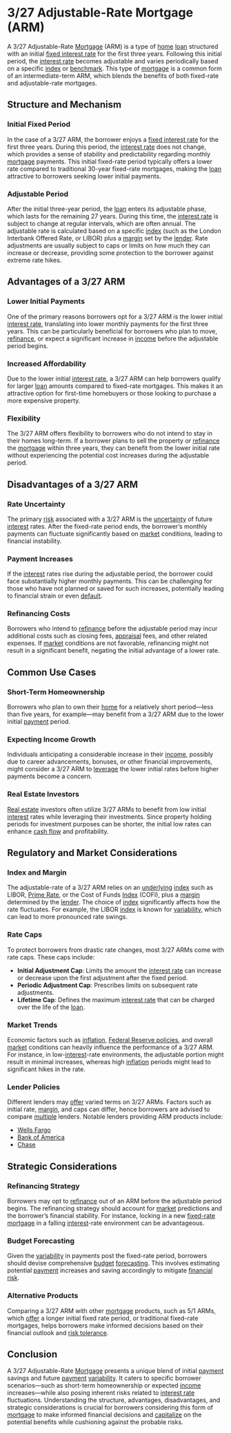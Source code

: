 # 3/27 Adjustable-Rate Mortgage (ARM)

A 3/27 Adjustable-Rate [Mortgage](../m/mortgage.md) (ARM) is a type of [home](../h/home.md) [loan](../l/loan.md) structured with an initial [fixed interest rate](../f/fixed_interest_rate.md) for the first three years. Following this initial period, the [interest rate](../i/interest_rate.md) becomes adjustable and varies periodically based on a specific [index](../i/index_instrument.md) or [benchmark](../b/benchmark.md). This type of [mortgage](../m/mortgage.md) is a common form of an intermediate-term ARM, which blends the benefits of both fixed-rate and adjustable-rate mortgages.

## Structure and Mechanism

### Initial Fixed Period
In the case of a 3/27 ARM, the borrower enjoys a [fixed interest rate](../f/fixed_interest_rate.md) for the first three years. During this period, the [interest rate](../i/interest_rate.md) does not change, which provides a sense of stability and predictability regarding monthly [mortgage](../m/mortgage.md) payments. This initial fixed-rate period typically offers a lower rate compared to traditional 30-year fixed-rate mortgages, making the [loan](../l/loan.md) attractive to borrowers seeking lower initial payments.

### Adjustable Period
After the initial three-year period, the [loan](../l/loan.md) enters its adjustable phase, which lasts for the remaining 27 years. During this time, the [interest rate](../i/interest_rate.md) is subject to change at regular intervals, which are often annual. The adjustable rate is calculated based on a specific [index](../i/index_instrument.md) (such as the London Interbank Offered Rate, or LIBOR) plus a [margin](../m/margin.md) set by the [lender](../l/lender.md). Rate adjustments are usually subject to caps or limits on how much they can increase or decrease, providing some protection to the borrower against extreme rate hikes.

## Advantages of a 3/27 ARM

### Lower Initial Payments
One of the primary reasons borrowers opt for a 3/27 ARM is the lower initial [interest rate](../i/interest_rate.md), translating into lower monthly payments for the first three years. This can be particularly beneficial for borrowers who plan to move, [refinance](../r/refinance.md), or expect a significant increase in [income](../i/income.md) before the adjustable period begins.

### Increased Affordability
Due to the lower initial [interest rate](../i/interest_rate.md), a 3/27 ARM can help borrowers qualify for larger [loan](../l/loan.md) amounts compared to fixed-rate mortgages. This makes it an attractive option for first-time homebuyers or those looking to purchase a more expensive property.

### Flexibility
The 3/27 ARM offers flexibility to borrowers who do not intend to stay in their homes long-term. If a borrower plans to sell the property or [refinance](../r/refinance.md) the [mortgage](../m/mortgage.md) within three years, they can benefit from the lower initial rate without experiencing the potential cost increases during the adjustable period.

## Disadvantages of a 3/27 ARM

### Rate Uncertainty
The primary [risk](../r/risk.md) associated with a 3/27 ARM is the [uncertainty](../u/uncertainty_in_trading.md) of future [interest](../i/interest.md) rates. After the fixed-rate period ends, the borrower’s monthly payments can fluctuate significantly based on [market](../m/market.md) conditions, leading to financial instability.

### Payment Increases
If the [interest](../i/interest.md) rates rise during the adjustable period, the borrower could face substantially higher monthly payments. This can be challenging for those who have not planned or saved for such increases, potentially leading to financial strain or even [default](../d/default.md).

### Refinancing Costs
Borrowers who intend to [refinance](../r/refinance.md) before the adjustable period may incur additional costs such as closing fees, [appraisal](../a/appraisal.md) fees, and other related expenses. If [market](../m/market.md) conditions are not favorable, refinancing might not result in a significant benefit, negating the initial advantage of a lower rate.

## Common Use Cases

### Short-Term Homeownership
Borrowers who plan to own their [home](../h/home.md) for a relatively short period—less than five years, for example—may benefit from a 3/27 ARM due to the lower initial [payment](../p/payment.md) period.

### Expecting Income Growth
Individuals anticipating a considerable increase in their [income](../i/income.md), possibly due to career advancements, bonuses, or other financial improvements, might consider a 3/27 ARM to [leverage](../l/leverage.md) the lower initial rates before higher payments become a concern.

### Real Estate Investors
[Real estate](../r/real_estate.md) investors often utilize 3/27 ARMs to benefit from low initial [interest](../i/interest.md) rates while leveraging their investments. Since property holding periods for investment purposes can be shorter, the initial low rates can enhance [cash flow](../c/cash_flow.md) and profitability.

## Regulatory and Market Considerations

### Index and Margin
The adjustable-rate of a 3/27 ARM relies on an [underlying](../u/underlying.md) [index](../i/index_instrument.md) such as LIBOR, [Prime Rate](../p/prime_rate.md), or the Cost of Funds [Index](../i/index_instrument.md) (COFI), plus a [margin](../m/margin.md) determined by the [lender](../l/lender.md). The choice of [index](../i/index_instrument.md) significantly affects how the rate fluctuates. For example, the LIBOR [index](../i/index_instrument.md) is known for [variability](../v/variability.md), which can lead to more pronounced rate swings.

### Rate Caps
To protect borrowers from drastic rate changes, most 3/27 ARMs come with rate caps. These caps include:

- **Initial Adjustment Cap**: Limits the amount the [interest rate](../i/interest_rate.md) can increase or decrease upon the first adjustment after the fixed period.
- **Periodic Adjustment Cap**: Prescribes limits on subsequent rate adjustments.
- **Lifetime Cap**: Defines the maximum [interest rate](../i/interest_rate.md) that can be charged over the life of the [loan](../l/loan.md).

### Market Trends
Economic factors such as [inflation](../i/inflation.md), [Federal Reserve policies](../f/federal_reserve_policies.md), and overall [market](../m/market.md) conditions can heavily influence the performance of a 3/27 ARM. For instance, in low-[interest](../i/interest.md)-rate environments, the adjustable portion might result in minimal increases, whereas high [inflation](../i/inflation.md) periods might lead to significant hikes in the rate.

### Lender Policies
Different lenders may [offer](../o/offer.md) varied terms on 3/27 ARMs. Factors such as initial rate, [margin](../m/margin.md), and caps can differ, hence borrowers are advised to compare [multiple](../m/multiple.md) lenders. Notable lenders providing ARM products include:
- [Wells Fargo](https://www.wellsfargo.com/mortgage/adjustable-rate/)
- [Bank of America](https://www.bankofamerica.com/mortgage/adjustable-rate-mortgage/)
- [Chase](https://www.chase.com/personal/mortgage/adjustable-rate-mortgages)

## Strategic Considerations

### Refinancing Strategy
Borrowers may opt to [refinance](../r/refinance.md) out of an ARM before the adjustable period begins. The refinancing strategy should account for [market](../m/market.md) predictions and the borrower’s financial stability. For instance, locking in a new [fixed-rate mortgage](../f/fixed-rate_mortgage.md) in a falling [interest](../i/interest.md)-rate environment can be advantageous.

### Budget Forecasting
Given the [variability](../v/variability.md) in payments post the fixed-rate period, borrowers should devise comprehensive [budget](../b/budget.md) [forecasting](../f/forecasting.md). This involves estimating potential [payment](../p/payment.md) increases and saving accordingly to mitigate [financial risk](../f/financial_risk.md).

### Alternative Products
Comparing a 3/27 ARM with other [mortgage](../m/mortgage.md) products, such as 5/1 ARMs, which [offer](../o/offer.md) a longer initial fixed rate period, or traditional fixed-rate mortgages, helps borrowers make informed decisions based on their financial outlook and [risk tolerance](../r/risk_tolerance.md).

## Conclusion

A 3/27 Adjustable-Rate [Mortgage](../m/mortgage.md) presents a unique blend of initial [payment](../p/payment.md) savings and future [payment](../p/payment.md) [variability](../v/variability.md). It caters to specific borrower scenarios—such as short-term homeownership or expected [income](../i/income.md) increases—while also posing inherent risks related to [interest rate](../i/interest_rate.md) fluctuations. Understanding the structure, advantages, disadvantages, and strategic considerations is crucial for borrowers considering this form of [mortgage](../m/mortgage.md) to make informed financial decisions and [capitalize](../c/capitalize.md) on the potential benefits while cushioning against the probable risks.